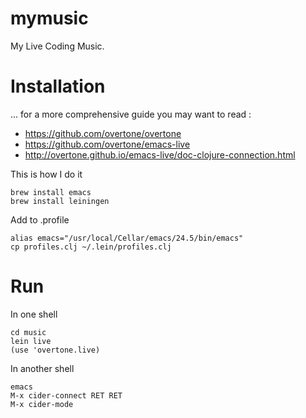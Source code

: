 # mymusic

My Live Coding Music.

# Installation

... for a more comprehensive guide you may want to read :

* https://github.com/overtone/overtone
* https://github.com/overtone/emacs-live
* http://overtone.github.io/emacs-live/doc-clojure-connection.html

This is how I do it 

    brew install emacs
    brew install leiningen

Add to .profile
	
    alias emacs="/usr/local/Cellar/emacs/24.5/bin/emacs"
	cp profiles.clj ~/.lein/profiles.clj

# Run

In one shell

	cd music
	lein live
	(use 'overtone.live)

In another shell

	emacs
	M-x cider-connect RET RET
	M-x cider-mode
	